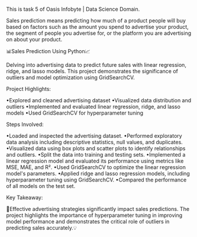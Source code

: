 This is task 5 of Oasis Infobyte | Data Science Domain.

Sales prediction means predicting how much of a product people will buy based on factors such as the amount you spend to advertise your product, the segment of people you advertise for, or the platform you are advertising on about your product.

📊Sales Prediction Using Python📈

Delving into advertising data to predict future sales with linear regression, ridge, and lasso models. This project demonstrates the significance of outliers and model optimization using GridSearchCV. 

Project Highlights:

•Explored and cleaned advertising dataset
•Visualized data distribution and outliers
•Implemented and evaluated linear regression, ridge, and lasso models
•Used GridSearchCV for hyperparameter tuning

Steps Involved:

•Loaded and inspected the advertising dataset.
•Performed exploratory data analysis including descriptive statistics, null values, and duplicates.
•Visualized data using box plots and scatter plots to identify relationships and outliers.
•Split the data into training and testing sets.
•Implemented a linear regression model and evaluated its performance using metrics like MSE, MAE, and R².
•Used GridSearchCV to optimize the linear regression model's parameters.
•Applied ridge and lasso regression models, including hyperparameter tuning using GridSearchCV.
•Compared the performance of all models on the test set.

Key Takeaway:

🔑Effective advertising strategies significantly impact sales predictions. The project highlights the importance of hyperparameter tuning in improving model performance and demonstrates the critical role of outliers in predicting sales accurately.💡
